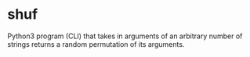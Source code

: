 # shuf
Python3 program (CLI) that takes in arguments of an arbitrary number of strings returns a random permutation of its arguments.
